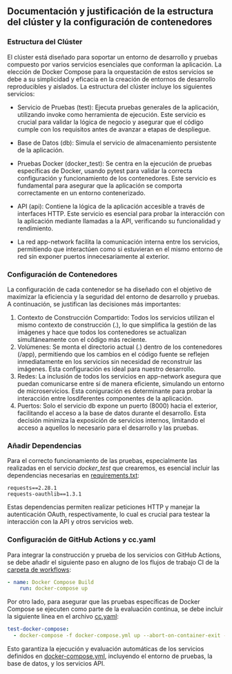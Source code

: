 ## Documentación y justificación de la estructura del clúster y la configuración de contenedores

### Estructura del Clúster
El clúster está diseñado para soportar un entorno de desarrollo y pruebas compuesto por varios servicios esenciales que conforman la aplicación. La elección de Docker Compose para la orquestación de estos servicios se debe a su simplicidad y eficacia en la creación de entornos de desarrollo reproducibles y aislados. La estructura del clúster incluye los siguientes servicios:

- Servicio de Pruebas (test): Ejecuta pruebas generales de la aplicación, utilizando invoke como herramienta de ejecución. Este servicio es crucial para validar la lógica de negocio y asegurar que el código cumple con los requisitos antes de avanzar a etapas de despliegue.

- Base de Datos (db): Simula el servicio de almacenamiento persistente de la aplicación.

- Pruebas Docker (docker_test): Se centra en la ejecución de pruebas específicas de Docker, usando pytest para validar la correcta configuración y funcionamiento de los contenedores. Este servicio es fundamental para asegurar que la aplicación se comporta correctamente en un entorno contenerizado.

- API (api): Contiene la lógica de la aplicación accesible a través de interfaces HTTP. Este servicio es esencial para probar la interacción con la aplicación mediante llamadas a la API, verificando su funcionalidad y rendimiento.

- La red app-network facilita la comunicación interna entre los servicios, permitiendo que interactúen como si estuvieran en el mismo entorno de red sin exponer puertos innecesariamente al exterior.

### Configuración de Contenedores
La configuración de cada contenedor se ha diseñado con el objetivo de maximizar la eficiencia y la seguridad del entorno de desarrollo y pruebas. A continuación, se justifican las decisiones más importantes:

1. Contexto de Construcción Compartido: Todos los servicios utilizan el mismo contexto de construcción (.), lo que simplifica la gestión de las imágenes y hace que todos los contenedores se actualizan simultáneamente con el código más reciente.
2. Volúmenes: Se monta el directorio actual (.) dentro de los contenedores (/app), permitiendo que los cambios en el código fuente se reflejen inmediatamente en los servicios sin necesidad de reconstruir las imágenes. Esta configuración es ideal para nuestro desarrollo.
3. Redes: La inclusión de todos los servicios en app-network asegura que puedan comunicarse entre sí de manera eficiente, simulando un entorno de microservicios. Esta coniguración es determinante para probar la interacción entre losdiferentes componentes de la aplicación.
4. Puertos: Solo el servicio db expone un puerto (8000) hacia el exterior, facilitando el acceso a la base de datos durante el desarrollo. Esta decisión minimiza la exposición de servicios internos, limitando el acceso a aquellos lo necesario para el desarrollo y las pruebas.


### Añadir Dependencias

Para el correcto funcionamiento de las pruebas, especialmente las realizadas en el servicio *docker_test* que crearemos, es esencial incluir las dependencias necesarias en [requirements.txt](/./requirements.txt):

```
requests==2.28.1
requests-oauthlib==1.3.1
```

Estas dependencias permiten realizar peticiones HTTP y manejar la autenticación OAuth, respectivamente, lo cual es crucial para testear la interacción con la API y otros servicios web.

### Configuración de GitHub Actions y cc.yaml

Para integrar la construcción y prueba de los servicios con GitHub Actions, se debe añadir el siguiente paso en alugno de los flujos de trabajo CI de la [carpeta de workflows](/./.github/workflows/):

```yaml
- name: Docker Compose Build
    run: docker-compose up
```

Por otro lado, para asegurar que las pruebas específicas de Docker Compose se ejecuten como parte de la evaluación continua, se debe incluir la siguiente línea en el archivo [cc.yaml](/./cc.yaml):

```yaml
test-docker-compose:
  - docker-compose -f docker-compose.yml up --abort-on-container-exit --build
```

Esto garantiza la ejecución y evaluación automáticas de los servicios definidos en [docker-compose.yml](/./docker-compose.yml), incluyendo el entorno de pruebas, la base de datos, y los servicios API.